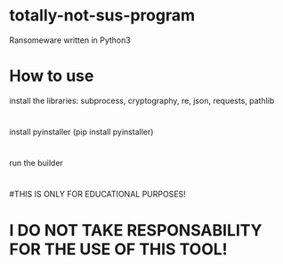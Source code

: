 # totally-not-sus-program
Ransomeware written in Python3
# How to use
install the libraries: subprocess, cryptography, re, json, requests, pathlib
#
install pyinstaller (pip install pyinstaller)
#
run the builder
#
#THIS IS ONLY FOR EDUCATIONAL PURPOSES!
#
# I DO NOT TAKE RESPONSABILITY FOR THE USE OF THIS TOOL!
